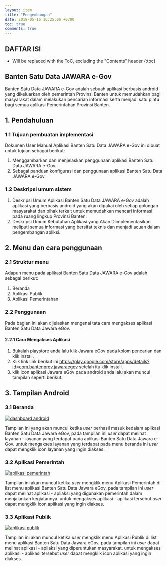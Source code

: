 ```yaml
---
layout: item
title: "Pengembangan"
date: 2018-05-16 16:25:06 +0700
toc: true
comments: true
---
```


## DAFTAR ISI
* Will be replaced with the ToC, excluding the "Contents" header
{:toc}

## Banten Satu Data JAWARA e-Gov

Banten Satu Data JAWARA e-Gov adalah sebuah aplikasi berbasis android yang dikeluarkan oleh pemerintah Provinsi Banten untuk memudahkan bagi masyarakat dalam melakukan pencarian informasi serta menjadi satu pintu bagi semua aplikasi Pemerintahan Provinsi Banten.

## 1. Pendahuluan
### 1.1 Tujuan pembuatan implementasi
Dokumen User Manual Aplikasi Banten Satu Data JAWARA e-Gov ini dibuat untuk tujuan sebagai berikut:
 1. Menggambarkan dan menjelaskan penggunaan aplikasi Banten Satu Data JAWARA e-Gov.
 2. Sebagai panduan konfigurasi dan penggunaan aplikasi Banten Satu Data JAWARA e-Gov.

### 1.2 Deskripsi umum sistem
 1. Deskripsi Umum Aplikasi Banten Satu Data JAWARA e-Gov adalah aplikasi yang berbasis android yang akan dipakai oleh setiap golongan masyarakat dan pihak terkait untuk memudahkan mencari informasi pada ruang lingkup Provinsi Banten.
 2. Deskripsi Umum Kebutuhan Aplikasi yang Akan Diimplementasikan meliputi semua informasi yang bersifat teknis dan menjadi acuan dalam pengembangan apliksi.

## 2. Menu dan cara penggunaan
### 2.1 Struktur menu
Adapun menu pada aplikasi Banten Satu Data JAWARA e-Gov adalah sebagai berikut:
 1. Beranda
 2. Aplikasi Publik
 3. Aplikasi Pemerintahan

### 2.2 Penggunaan
Pada bagian ini akan dijelaskan mengenai tata cara mengakses aplikasi Banten Satu Data Jawara eGov.
#### 2.2.1 Cara Mengakses Aplikasi

 1. Bukalah playstore anda lalu klik Jawara eGov pada kolom pencarian dan klik install.
 2. Klik link link berikut ini https://play.google.com/store/apps/details?id=com.bantenprov.jawaraegov setelah itu klik install.
 3. klik icon aplikasi Jawara eGov pada android anda lalu akan muncul tampilan seperti berikut.

## 3. Tampilan Android

### 3.1 Beranda

[![dashboard android](../images/jawara-egov/implementasi/dashboard-android.jpeg)](../images/jawara-egov/implementasi/dashboard-android.jpeg)

Tampilan ini yang akan muncul ketika *user* berhasil masuk kedalam aplikasi Banten Satu Data Jawara eGov, pada tampilan ini *user* dapat melihat layanan - layanan yang terdapat pada aplikasi Banten Satu Data Jawara e-Gov. untuk mengakses layanan yang terdapat pada menu beranda ini *user* dapat mengklik icon layanan yang ingin diakses.

### 3.2 Aplikasi Pemerintah
[![aplikasi pemerintah](../images/jawara-egov/implementasi/aplikasi-pemerintah.jpeg)](../images/jawara-egov/implementasi/aplikasi-pemerintah.jpeg)

Tampilan ini akan muncul ketika *user* mengklik menu Aplikasi Pemerintah di list menu aplikasi Banten Satu Data Jawara eGov, pada tampilan ini *user* dapat melihat aplikasi - apliaksi yang digunakan pemerintah dalam menjalankan kegiatannya. untuk mengakses aplikasi - aplikasi tersebut *user* dapat mengklik icon aplikasi yang ingin diakses.

### 3.3 Aplikasi Publik
[![aplikasi publik](../images/jawara-egov/implementasi/aplikasi-publik.jpeg)](../images/jawara-egov/implementasi/aplikasi-publik.jpeg)

Tampilan ini akan muncul ketika *user* mengklik menu Aplikasi Publik di list menu aplikasi Banten Satu Data Jawara eGov, pada tampilan ini *user* dapat melihat aplikasi - apliaksi yang diperuntukan masyarakat. untuk mengakses aplikasi - aplikasi tersebut *user* dapat mengklik icon aplikasi yang ingin diakses.

